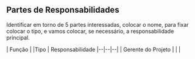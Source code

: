 ## Partes de Responsabilidades

Identificar em torno de 5 partes interessadas, colocar o nome, para fixar colocar o tipo, e vamos colocar, se necessário, a responsabilidade principal.

| Função |  |Tipo | Responsabilidade
|--|--|--|
| Gerente do Projeto |  |  |

<!--stackedit_data:
eyJoaXN0b3J5IjpbMTI4MDE4NDg5N119
-->